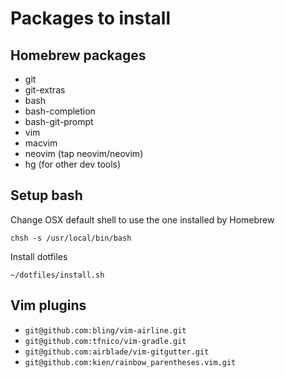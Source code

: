 Packages to install
===================

Homebrew packages
-----------------

* git
* git-extras
* bash
* bash-completion
* bash-git-prompt
* vim
* macvim
* neovim (tap neovim/neovim)
* hg (for other dev tools)

Setup bash
----------

Change OSX default shell to use the one installed by Homebrew

    chsh -s /usr/local/bin/bash

Install dotfiles

    ~/dotfiles/install.sh

Vim plugins
-----------

* `git@github.com:bling/vim-airline.git`
* `git@github.com:tfnico/vim-gradle.git`
* `git@github.com:airblade/vim-gitgutter.git`
* `git@github.com:kien/rainbow_parentheses.vim.git`

